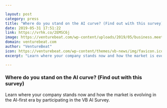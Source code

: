```yaml
---

layout: post
category: press
title: "Where do you stand on the AI curve? (Find out with this survey)"
date: 2019-05-31 17:51:22
link: https://vrhk.co/2EMSC6j
image: https://venturebeat.com/wp-content/uploads/2019/05/business.meeting.GettyImages-591478749.jpg?w=1200&strip=all
domain: venturebeat.com
author: "VentureBeat"
icon: https://venturebeat.com/wp-content/themes/vb-news/img/favicon.ico
excerpt: "Learn where your company stands now and how the market is evolving in the AI-first era by participating in the VB AI Survey."

---
```


### Where do you stand on the AI curve? (Find out with this survey)

Learn where your company stands now and how the market is evolving in the AI-first era by participating in the VB AI Survey.